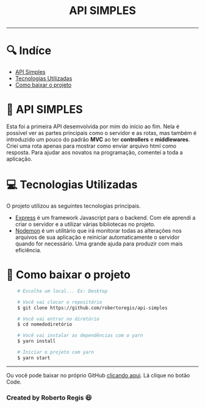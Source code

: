 
<h1 align=center>
    <p>API SIMPLES</p>
</h1>

---

# 🔍 Indíce
- [API Simples](#-projeto-agenda)
- [Tecnologias Utilizadas](#-tecnologias-utilizadas)
- [Como baixar o projeto](#-como-baixar-o-projeto)

# 📕 API SIMPLES

Esta foi a primeira API desemvolvida por mim do início ao fim. Nela é possível ver as partes principais como o
servidor e as rotas, mas também é introduzido um pouco do padrão **MVC** ao ter **controllers** e **middlewares**.
Criei uma rota apenas para mostrar como enviar arquivo html como resposta.
Para ajudar aos novatos na programação, comentei a toda a aplicação.

# 💻 Tecnologias Utilizadas

O projeto utilizou as seguintes tecnologias principais.
- [Express](https://expressjs.com/pt-br/)
é um framework Javascript para o backend. Com ele aprendi a criar o servidor e a utilizar várias bibliotecas no projeto.
- [Nodemon](https://github.com/remy/nodemon#nodemon)
é um utilitário que irá monitorar todas as alterações nos arquivos de sua aplicação e reiniciar automaticamente o servidor quando for necessário. Uma grande ajuda para produzir com mais eficiência.


# 💾 Como baixar o projeto

```bash
    # Escolha um local... Ex: Desktop

    # Você vai clocar o repositório
    $ git clone https://github.com/robertoregis/api-simples

    # Você vai entrar no diretório
    $ cd nomedodiretório

    # Você vai instalar as dependências com o yarn
    $ yarn install

    # Iniciar o projeto com yarn
    $ yarn start

```

---

Ou você pode baixar no próprio GitHub [clicando aqui](https://github.com/robertoregis/api-simples). Lá clique no botão Code.

### Created by Roberto Regis 😆